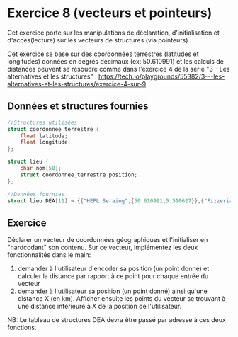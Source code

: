 # Exercice 8 (vecteurs et pointeurs)

Cet exercice porte sur les manipulations de déclaration, d'initialisation et d'accès(lecture) sur les vecteurs de structures (via pointeurs).

Cet exercice se base sur des coordonnées terrestres (latitudes et longitudes) données en degrés décimaux (ex: 50.610991) et les calculs de distances peuvent se résoudre comme dans l'exercice 4 de la série "3 - Les alternatives et les structures" : https://tech.io/playgrounds/55382/3---les-alternatives-et-les-structures/exercice-4-sur-9


## Données et structures fournies

```c
//Structures utilisées
struct coordonnee_terrestre {
    float latitude;
    float longitude;
};

struct lieu {
    char nom[50];
    struct coordonnee_terrestre position;
};

//Données fournies
struct lieu DEA[11] = {{"HEPL Seraing",{50.610991,5.510627}},{"Pizzeria da Pepe",{50.612087,5.512236}},{"Le Kiwi",{50.609908,5.513781}},{"Internat",{50.613128,5.507708}},{"HEPL Jemeppe",{50.619317,5.515327}},{"Le Montesquieu",{50.618888,5.515349}},{"Acacia",{50.614504,5.509126}},{"CMI",{50.614974,5.513954}},{"EP Seraing",{50.614177,5.507302}},{"Poste Seraing",{50.610957,5.513493}},{"Maison de la Formation",{50.611876,5.512946}}};
```
 
## Exercice

Déclarer un vecteur de coordonnées géographiques et l'initialiser en "hardcodant" son contenu.
Sur ce vecteur, implémentez les deux  fonctionnalités dans le main:

1. demander à l'utilisateur d'encoder sa position (un point donné) et calculer la distance par rapport à ce point pour chaque entrée du vecteur
2. demander à l'utilisateur sa position (un point donné) ainsi qu'une distance X (en km). Afficher ensuite les points du vecteur se trouvant à une distance
inférieure à X de la position de l'utilisateur.

NB: Le tableau de structures DEA devra être passé par adresse à ces deux fonctions.
